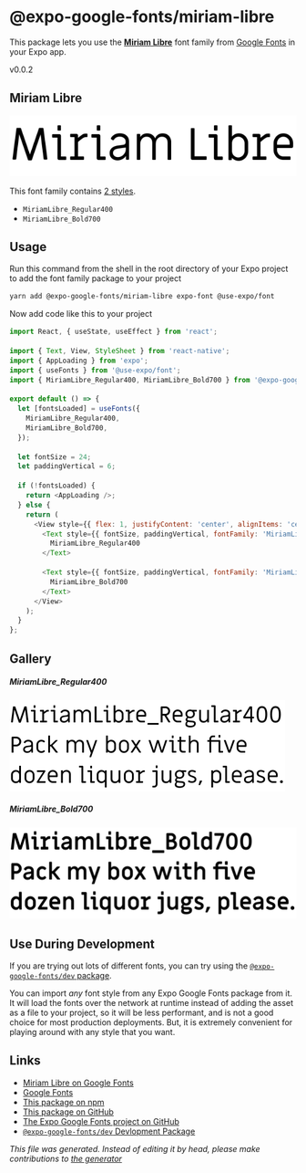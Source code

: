# @expo-google-fonts/miriam-libre

This package lets you use the [**Miriam Libre**](https://fonts.google.com/specimen/Miriam+Libre) font family from [Google Fonts](https://fonts.google.com/) in your Expo app.

v0.0.2

## Miriam Libre

![Miriam Libre](./font-family.png)

This font family contains [2 styles](#gallery).

- `MiriamLibre_Regular400`
- `MiriamLibre_Bold700`

## Usage

Run this command from the shell in the root directory of your Expo project to add the font family package to your project
```sh
yarn add @expo-google-fonts/miriam-libre expo-font @use-expo/font
```

Now add code like this to your project
```js
import React, { useState, useEffect } from 'react';

import { Text, View, StyleSheet } from 'react-native';
import { AppLoading } from 'expo';
import { useFonts } from '@use-expo/font';
import { MiriamLibre_Regular400, MiriamLibre_Bold700 } from '@expo-google-fonts/miriam-libre';

export default () => {
  let [fontsLoaded] = useFonts({
    MiriamLibre_Regular400,
    MiriamLibre_Bold700,
  });

  let fontSize = 24;
  let paddingVertical = 6;

  if (!fontsLoaded) {
    return <AppLoading />;
  } else {
    return (
      <View style={{ flex: 1, justifyContent: 'center', alignItems: 'center' }}>
        <Text style={{ fontSize, paddingVertical, fontFamily: 'MiriamLibre_Regular400' }}>
          MiriamLibre_Regular400
        </Text>

        <Text style={{ fontSize, paddingVertical, fontFamily: 'MiriamLibre_Bold700' }}>
          MiriamLibre_Bold700
        </Text>
      </View>
    );
  }
};

```

## Gallery

##### MiriamLibre_Regular400
![MiriamLibre_Regular400](./c4dc8662662a1708ab4d397f59152bba9bde4ce4c524d9286d49d078a8c58dc6.ttf.png)

##### MiriamLibre_Bold700
![MiriamLibre_Bold700](./cbe1ade0a4a8eddd786eb1050d18d81c71465545f3f80392927a36af9035c775.ttf.png)


## Use During Development

If you are trying out lots of different fonts, you can try using the [`@expo-google-fonts/dev` package](https://www.npmjs.com/package/@expo-google-fonts/dev).

You can import *any* font style from any Expo Google Fonts package from it. It will load the fonts
over the network at runtime instead of adding the asset as a file to your project, so it will be 
less performant, and is not a good choice for most production deployments. But, it is extremely convenient
for playing around with any style that you want.

## Links

- [Miriam Libre on Google Fonts](https://fonts.google.com/specimen/Miriam+Libre)
- [Google Fonts](https://fonts.google.com/)
- [This package on npm](https://www.npmjs.com/package/@expo-google-fonts/miriam-libre)
- [This package on GitHub](https://github.com/expo/google-fonts/tree/master/font-packages/miriam-libre)
- [The Expo Google Fonts project on GitHub](https://github.com/expo/google-fonts)
- [`@expo-google-fonts/dev` Devlopment Package](https://github.com/expo/google-fonts/tree/master/font-packages/dev)


*This file was generated. Instead of editing it by head, please make contributions to [the generator](https://github.com/expo/google-fonts/tree/master/packages/generator)*
